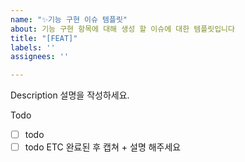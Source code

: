 ```yaml
---
name: "✨기능 구현 이슈 템플릿"
about: 기능 구현 항목에 대해 생성 할 이슈에 대한 템플릿입니다
title: "[FEAT]"
labels: ''
assignees: ''

---
```


Description
설명을 작성하세요.

Todo
- [ ] todo
- [ ] todo
ETC
완료된 후 캡쳐 + 설명 해주세요
